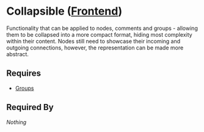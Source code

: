 # Collapsible ([Frontend](../../frontend.md))

Functionality that can be applied to nodes, comments and groups - allowing them to be collapsed into a more compact format, hiding most complexity within their content. Nodes still need to showcase their incoming and outgoing connections, however, the representation can be made more abstract.

## Requires

- [Groups](../../renderables/groups/group.md)

## Required By

*Nothing*

